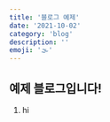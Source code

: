 ```yaml
---
title: '블로그 예제'
date: '2021-10-02'
category: 'blog'
description: ''
emoji: '🌫'
---
```


## 예제 블로그입니다!

1. hi
